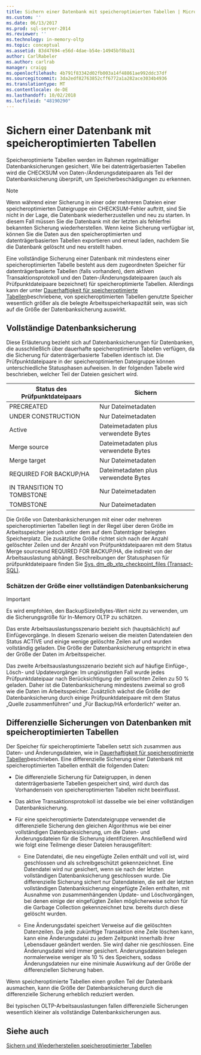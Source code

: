 ```yaml
---
title: Sichern einer Datenbank mit speicheroptimierten Tabellen | Microsoft-Dokumentation
ms.custom: ''
ms.date: 06/13/2017
ms.prod: sql-server-2014
ms.reviewer: ''
ms.technology: in-memory-oltp
ms.topic: conceptual
ms.assetid: 83d47694-e56d-4dae-b54e-14945bf8ba31
author: CarlRabeler
ms.author: carlrab
manager: craigg
ms.openlocfilehash: 4b791f83342d02fb003a14f48861ae992ddc37df
ms.sourcegitcommit: 3da2edf82763852cff6772a1a282ace3034b4936
ms.translationtype: MT
ms.contentlocale: de-DE
ms.lasthandoff: 10/02/2018
ms.locfileid: "48190290"
---
```

# <a name="backing-up-a-database-with-memory-optimized-tables"></a>Sichern einer Datenbank mit speicheroptimierten Tabellen
  Speicheroptimierte Tabellen werden im Rahmen regelmäßiger Datenbanksicherungen gesichert. Wie bei datenträgerbasierten Tabellen wird die CHECKSUM von Daten-/Änderungsdateipaaren als Teil der Datenbanksicherung überprüft, um Speicherbeschädigungen zu erkennen.  
  
> [!NOTE]  
>  Wenn während einer Sicherung in einer oder mehreren Dateien einer speicheroptimierten Dateigruppe ein CHECKSUM-Fehler auftritt, sind Sie nicht in der Lage, die Datenbank wiederherzustellen und neu zu starten. In diesem Fall müssen Sie die Datenbank mit der letzten als fehlerfrei bekannten Sicherung wiederherstellen. Wenn keine Sicherung verfügbar ist, können Sie die Daten aus den speicheroptimierten und datenträgerbasierten Tabellen exportieren und erneut laden, nachdem Sie die Datenbank gelöscht und neu erstellt haben.  
  
 Eine vollständige Sicherung einer Datenbank mit mindestens einer speicheroptimierten Tabelle besteht aus dem zugeordneten Speicher für datenträgerbasierte Tabellen (falls vorhanden), dem aktiven Transaktionsprotokoll und den Daten-/Änderungsdateipaaren (auch als Prüfpunktdateipaare bezeichnet) für speicheroptimierte Tabellen. Allerdings kann der unter [Dauerhaftigkeit für speicheroptimierte Tabellen](memory-optimized-tables.md)beschriebene, von speicheroptimierten Tabellen genutzte Speicher wesentlich größer als die belegte Arbeitsspeicherkapazität sein, was sich auf die Größe der Datenbanksicherung auswirkt.  
  
## <a name="full-database-backup"></a>Vollständige Datenbanksicherung  
 Diese Erläuterung bezieht sich auf Datenbanksicherungen für Datenbanken, die ausschließlich über dauerhafte speicheroptimierte Tabellen verfügen, da die Sicherung für datenträgerbasierte Tabellen identisch ist. Die Prüfpunktdateipaare in der speicheroptimierten Dateigruppe können unterschiedliche Statusphasen aufweisen. In der folgenden Tabelle wird beschrieben, welcher Teil der Dateien gesichert wird.  
  
|Status des Prüfpunktdateipaars|Sichern|  
|--------------------------------|------------|  
|PRECREATED|Nur Dateimetadaten|  
|UNDER CONSTRUCTION|Nur Dateimetadaten|  
|Active|Dateimetadaten plus verwendete Bytes|  
|Merge source|Dateimetadaten plus verwendete Bytes|  
|Merge target|Nur Dateimetadaten|  
|REQUIRED FOR BACKUP/HA|Dateimetadaten plus verwendete Bytes|  
|IN TRANSITION TO TOMBSTONE|Nur Dateimetadaten|  
|TOMBSTONE|Nur Dateimetadaten|  
  
 Die Größe von Datenbanksicherungen mit einer oder mehreren speicheroptimierten Tabellen liegt in der Regel über deren Größe im Arbeitsspeicher jedoch unter dem auf dem Datenträger belegten Speicherplatz. Die zusätzliche Größe richtet sich nach der Anzahl gelöschter Zeilen und der Anzahl von Prüfpunktdateipaaren mit dem Status Merge sourceund REQUIRED FOR BACKUP/HA, die indirekt von der Arbeitsauslastung abhängt. Beschreibungen der Statusphasen für prüfpunktdateipaare finden Sie [Sys. dm_db_xtp_checkpoint_files &#40;Transact-SQL&#41;](/sql/relational-databases/system-dynamic-management-views/sys-dm-db-xtp-checkpoint-files-transact-sql).  
  
### <a name="estimating-size-of-full-database-backup"></a>Schätzen der Größe einer vollständigen Datenbanksicherung  
  
> [!IMPORTANT]  
>  Es wird empfohlen, den BackupSizeInBytes-Wert nicht zu verwenden, um die Sicherungsgröße für In-Memory OLTP zu schätzen.  
  
 Das erste Arbeitsauslastungsszenario bezieht sich (hauptsächlich) auf Einfügevorgänge. In diesem Szenario weisen die meisten Datendateien den Status ACTIVE und einige wenige gelöschte Zeilen auf und wurden vollständig geladen. Die Größe der Datenbanksicherung entspricht in etwa der Größe der Daten im Arbeitsspeicher.  
  
 Das zweite Arbeitsauslastungsszenario bezieht sich auf häufige Einfüge-, Lösch- und Updatevorgänge: Im ungünstigsten Fall wurde jedes Prüfpunktdateipaar nach Berücksichtigung der gelöschten Zeilen zu 50 % geladen. Daher ist die Datenbanksicherung mindestens zweimal so groß wie die Daten im Arbeitsspeicher. Zusätzlich wächst die Größe der Datenbanksicherung durch einige Prüfpunktdateipaare mit dem Status „Quelle zusammenführen“ und „Für Backup/HA erforderlich“ weiter an.  
  
## <a name="differential-backups-of-databases-with-memory-optimized-tables"></a>Differenzielle Sicherungen von Datenbanken mit speicheroptimierten Tabellen  
 Der Speicher für speicheroptimierte Tabellen setzt sich zusammen aus Daten- und Änderungsdateien, wie in [Dauerhaftigkeit für speicheroptimierte Tabellen](memory-optimized-tables.md)beschrieben. Eine differenzielle Sicherung einer Datenbank mit speicheroptimierten Tabellen enthält die folgenden Daten:  
  
-   Die differenzielle Sicherung für Dateigruppen, in denen datenträgerbasierte Tabellen gespeichert sind, wird durch das Vorhandensein von speicheroptimierten Tabellen nicht beeinflusst.  
  
-   Das aktive Transaktionsprotokoll ist dasselbe wie bei einer vollständigen Datenbanksicherung.  
  
-   Für eine speicheroptimierte Datendateigruppe verwendet die differenzielle Sicherung den gleichen Algorithmus wie bei einer vollständigen Datenbanksicherung, um die Daten- und Änderungsdateien für die Sicherung identifizieren. Anschließend wird wie folgt eine Teilmenge dieser Dateien herausgefiltert:  
  
    -   Eine Datendatei, die neu eingefügte Zeilen enthält und voll ist, wird geschlossen und als schreibgeschützt gekennzeichnet. Eine Datendatei wird nur gesichert, wenn sie nach der letzten vollständigen Datenbanksicherung geschlossen wurde. Die differenzielle Sicherung sichert nur Datendateien, die seit der letzten vollständigen Datenbanksicherung eingefügte Zeilen enthalten, mit Ausnahme von zusammenhängenden Update- und Löschvorgängen, bei denen einige der eingefügten Zeilen möglicherweise schon für die Garbage Collection gekennzeichnet bzw. bereits durch diese gelöscht wurden.  
  
    -   Eine Änderungsdatei speichert Verweise auf die gelöschten Datenzeilen. Da jede zukünftige Transaktion eine Zeile löschen kann, kann eine Änderungsdatei zu jedem Zeitpunkt innerhalb ihrer Lebensdauer geändert werden. Sie wird daher nie geschlossen. Eine Änderungsdatei wird immer gesichert. Änderungsdateien belegen normalerweise weniger als 10 % des Speichers, sodass Änderungsdateien nur eine minimale Auswirkung auf der Größe der differenziellen Sicherung haben.  
  
 Wenn speicheroptimierte Tabellen einen großen Teil der Datenbank ausmachen, kann die Größe der Datenbanksicherung durch die differenzielle Sicherung erheblich reduziert werden.  
  
 Bei typischen OLTP-Arbeitsauslastungen fallen differenzielle Sicherungen wesentlich kleiner als vollständige Datenbanksicherungen aus.  
  
## <a name="see-also"></a>Siehe auch  
 [Sichern und Wiederherstellen speicheroptimierter Tabellen](restore-and-recovery-of-memory-optimized-tables.md)  
  
  
